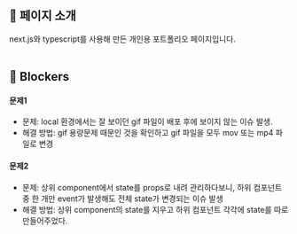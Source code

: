 ## 📍 페이지 소개
next.js와 typescript를 사용해 만든 개인용 포트폴리오 페이지입니다.
<br/><br/>


## 📍 Blockers
#### 문제1
- 문제: local 환경에서는 잘 보이던 gif 파일이 배포 후에 보이지 않는 이슈 발생.
- 해결 방법: gif 용량문제 때문인 것을 확인하고 gif 파일을 모두 mov 또는 mp4 파일로 변경

#### 문제2
- 문제: 상위 component에서 state를 props로 내려 관리하다보니, 하위 컴포넌트 중 한 개만 event가 발생해도 전체 state가 변경되는 이슈 발생
- 해결 방법: 상위 component의 state를 지우고 하위 컴포넌트 각각에 state를 따로 만들어주었다.
